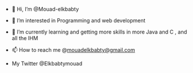 - 👋 Hi, I’m @Mouad-elkbabty

- 👀 I’m interested in Programming and web development

- 🌱 I’m currently learning and getting more skills in more  Java and C , and all the IHM 

- 📫 How to reach me  @mouadelkbabty@gmail.com

-  My Twitter @Elkbabtymouad


<!---
Mouad-elkbabty/Mouad-elkbabty is a ✨ special ✨ repository because its `README.md` (this file) appears on your GitHub profile.
You can click the Preview link to take a look at your changes.
--->
